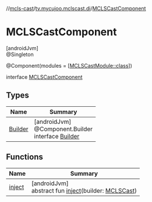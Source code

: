 //[mcls-cast](../../../index.md)/[tv.mycujoo.mclscast.di](../index.md)/[MCLSCastComponent](index.md)

# MCLSCastComponent

[androidJvm]\
@Singleton

@Component(modules = [[MCLSCastModule::class](../-m-c-l-s-cast-module/index.md)])

interface [MCLSCastComponent](index.md)

## Types

| Name | Summary |
|---|---|
| [Builder](-builder/index.md) | [androidJvm]<br>@Component.Builder<br>interface [Builder](-builder/index.md) |

## Functions

| Name | Summary |
|---|---|
| [inject](inject.md) | [androidJvm]<br>abstract fun [inject](inject.md)(builder: [MCLSCast](../../tv.mycujoo.mclscast/-m-c-l-s-cast/index.md)) |

